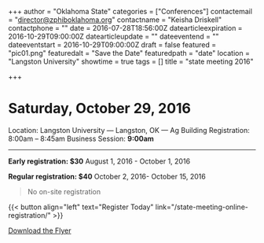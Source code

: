 +++
author = "Oklahoma State"
categories = ["Conferences"]
contactemail = "director@zphiboklahoma.org"
contactname = "Keisha Driskell"
contactphone = ""
date = 2016-07-28T18:56:00Z
datearticleexpiration = 2016-10-29T09:00:00Z
datearticleupdate = ""
dateeventend = ""
dateeventstart = 2016-10-29T09:00:00Z
draft = false
featured = "pic01.png"
featuredalt = "Save the Date"
featuredpath = "date"
location = "Langston University"
showtime = true
tags = []
title = "state meeting 2016"

+++
# Saturday, October 29, 2016


Location: Langston University — Langston, OK — Ag Building 
Registration: 8:00am – 8:45am
Business Session: **9:00am**


-----


**Early registration: $30**
August 1, 2016 - October 1, 2016

**Regular registration: $40**
October 2, 2016- October 15, 2016

<blockquote class="heading">No on-site registration</blockquote>

{{< button align="left" text="Register Today" link="/state-meeting-online-registration/" >}}

[Download the Flyer](img/2016/06/2016std_full_size.png)